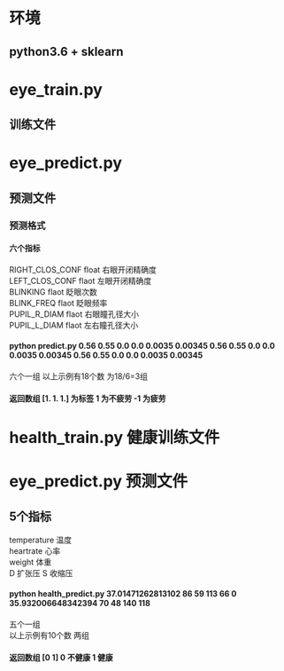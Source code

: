 # 环境
## python3.6 + sklearn

# eye_train.py
## 训练文件
# eye_predict.py
## 预测文件
### 预测格式
#### 六个指标
RIGHT_CLOS_CONF float 右眼开闭精确度  
LEFT_CLOS_CONF flaot 左眼开闭精确度  
BLINKING flaot 眨眼次数  
BLINK_FREQ flaot 眨眼频率  
PUPIL_R_DIAM flaot 右眼瞳孔径大小  
PUPIL_L_DIAM flaot 左右瞳孔径大小  
#### python predict.py 0.56 0.55 0.0 0.0 0.0035 0.00345 0.56 0.55 0.0 0.0 0.0035 0.00345 0.56 0.55 0.0 0.0 0.0035 0.00345
六个一组
以上示例有18个数 为18/6=3组
#### 返回数组 [1. 1. 1.]  为标签 1 为不疲劳 -1 为疲劳

# health_train.py 健康训练文件
# eye_predict.py 预测文件
## 5个指标
temperature 温度  
heartrate 心率  
weight 体重  
D 扩张压
S 收缩压
#### python health_predict.py 37.01471262813102 86 59 113 66 0 35.932006648342394 70 48 140 118
五个一组  
以上示例有10个数 两组  
#### 返回数组 [0 1]  0 不健康 1 健康